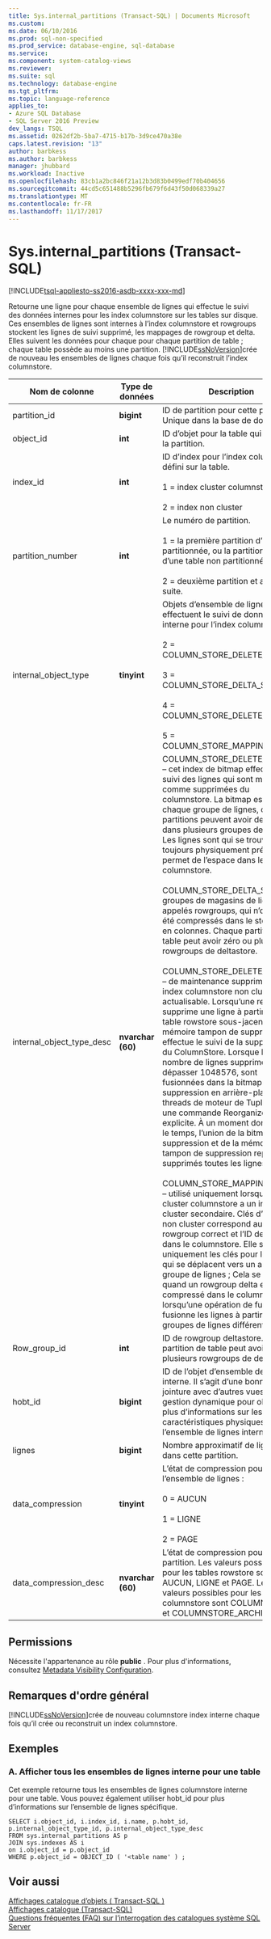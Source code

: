 ```yaml
---
title: Sys.internal_partitions (Transact-SQL) | Documents Microsoft
ms.custom: 
ms.date: 06/10/2016
ms.prod: sql-non-specified
ms.prod_service: database-engine, sql-database
ms.service: 
ms.component: system-catalog-views
ms.reviewer: 
ms.suite: sql
ms.technology: database-engine
ms.tgt_pltfrm: 
ms.topic: language-reference
applies_to:
- Azure SQL Database
- SQL Server 2016 Preview
dev_langs: TSQL
ms.assetid: 0262df2b-5ba7-4715-b17b-3d9ce470a38e
caps.latest.revision: "13"
author: barbkess
ms.author: barbkess
manager: jhubbard
ms.workload: Inactive
ms.openlocfilehash: 83cb1a2bc846f21a12b3d83b0499edf70b404656
ms.sourcegitcommit: 44cd5c651488b5296fb679f6d43f50d068339a27
ms.translationtype: MT
ms.contentlocale: fr-FR
ms.lasthandoff: 11/17/2017
---
```

# <a name="sysinternalpartitions-transact-sql"></a>Sys.internal_partitions (Transact-SQL)
[!INCLUDE[tsql-appliesto-ss2016-asdb-xxxx-xxx-md](../../includes/tsql-appliesto-ss2016-asdb-xxxx-xxx-md.md)]

  Retourne une ligne pour chaque ensemble de lignes qui effectue le suivi des données internes pour les index columnstore sur les tables sur disque. Ces ensembles de lignes sont internes à l’index columnstore et rowgroups stockent les lignes de suivi supprimé, les mappages de rowgroup et delta. Elles suivent les données pour chaque pour chaque partition de table ; chaque table possède au moins une partition. [!INCLUDE[ssNoVersion](../../includes/ssnoversion-md.md)]crée de nouveau les ensembles de lignes chaque fois qu’il reconstruit l’index columnstore.   
  
|Nom de colonne|Type de données| Description|  
|-----------------|---------------|-----------------|  
|partition_id|**bigint**|ID de partition pour cette partition. Unique dans la base de données.|  
|object_id|**int**|ID d’objet pour la table qui contient la partition.|  
|index_id|**int**|ID d’index pour l’index columnstore défini sur la table.<br /><br /> 1 = index cluster columnstore<br /><br /> 2 = index non cluster|  
|partition_number|**int**|Le numéro de partition.<br /><br /> 1 = la première partition d’une table partitionnée, ou la partition unique d’une table non partitionnée.<br /><br /> 2 = deuxième partition et ainsi de suite.|  
|internal_object_type|**tinyint**|Objets d’ensemble de lignes qui effectuent le suivi de données interne pour l’index columnstore.<br /><br /> 2 = COLUMN_STORE_DELETE_BITMAP<br /><br /> 3 = COLUMN_STORE_DELTA_STORE<br /><br /> 4 = COLUMN_STORE_DELETE_BUFFER<br /><br /> 5 = COLUMN_STORE_MAPPING_INDEX|  
|internal_object_type_desc|**nvarchar (60)**|COLUMN_STORE_DELETE_BITMAP – cet index de bitmap effectue le suivi des lignes qui sont marquées comme supprimées du columnstore. La bitmap est pour chaque groupe de lignes, car les partitions peuvent avoir des lignes dans plusieurs groupes de lignes. Les lignes sont qui se trouvent toujours physiquement présent et permet de l’espace dans le columnstore.<br /><br /> COLUMN_STORE_DELTA_STORE : groupes de magasins de lignes, appelés rowgroups, qui n’ont pas été compressés dans le stockage en colonnes. Chaque partition de table peut avoir zéro ou plusieurs rowgroups de deltastore.<br /><br /> COLUMN_STORE_DELETE_BUFFER – de maintenance supprime les index columnstore non cluster actualisable. Lorsqu’une requête supprime une ligne à partir de la table rowstore sous-jacente, la mémoire tampon de suppression effectue le suivi de la suppression du ColumnStore. Lorsque le nombre de lignes supprimées dépasser 1048576, sont fusionnées dans la bitmap de suppression en arrière-plan des threads de moteur de Tuple ou par une commande Reorganize explicite.  À un moment donné dans le temps, l’union de la bitmap de suppression et de la mémoire tampon de suppression représente supprimés toutes les lignes.<br /><br /> COLUMN_STORE_MAPPING_INDEX – utilisé uniquement lorsque l’index cluster columnstore a un index non cluster secondaire. Clés d’index non cluster correspond au rowgroup correct et l’ID de ligne dans le columnstore. Elle stocke uniquement les clés pour les lignes qui se déplacent vers un autre groupe de lignes ; Cela se produit quand un rowgroup delta est compressé dans le columnstore et lorsqu’une opération de fusion fusionne les lignes à partir de deux groupes de lignes différents.|  
|Row_group_id|**int**|ID de rowgroup deltastore. Chaque partition de table peut avoir zéro ou plusieurs rowgroups de deltastore.|  
|hobt_id|**bigint**|ID de l’objet d’ensemble de lignes interne. Il s’agit d’une bonne clé de jointure avec d’autres vues de gestion dynamique pour obtenir plus d’informations sur les caractéristiques physiques de l’ensemble de lignes interne.|  
|lignes|**bigint**|Nombre approximatif de lignes dans cette partition.|  
|data_compression|**tinyint**|L’état de compression pour l’ensemble de lignes :<br /><br /> 0 = AUCUN<br /><br /> 1 = LIGNE<br /><br /> 2 = PAGE|  
|data_compression_desc|**nvarchar (60)**|L’état de compression pour chaque partition. Les valeurs possibles pour les tables rowstore sont AUCUN, LIGNE et PAGE. Les valeurs possibles pour les tables columnstore sont COLUMNSTORE et COLUMNSTORE_ARCHIVE.|  
  
## <a name="permissions"></a>Permissions  
 Nécessite l'appartenance au rôle **public** . Pour plus d'informations, consultez [Metadata Visibility Configuration](../../relational-databases/security/metadata-visibility-configuration.md).  
  
## <a name="general-remarks"></a>Remarques d'ordre général  
 [!INCLUDE[ssNoVersion](../../includes/ssnoversion-md.md)]crée de nouveau columnstore index interne chaque fois qu’il crée ou reconstruit un index columnstore.  
  
## <a name="examples"></a>Exemples  
  
### <a name="a-view-all-of-the-internal-rowsets-for-a-table"></a>A. Afficher tous les ensembles de lignes interne pour une table  
 Cet exemple retourne tous les ensembles de lignes columnstore interne pour une table. Vous pouvez également utiliser hobt_id pour plus d’informations sur l’ensemble de lignes spécifique.  
  
```  
SELECT i.object_id, i.index_id, i.name, p.hobt_id, p.internal_object_type_id, p.internal_object_type_desc  
FROM sys.internal_partitions AS p  
JOIN sys.indexes AS i  
on i.object_id = p.object_id  
WHERE p.object_id = OBJECT_ID ( '<table name' ) ;  
```  
  
## <a name="see-also"></a>Voir aussi  
 [Affichages catalogue d’objets &#40; Transact-SQL &#41;](../../relational-databases/system-catalog-views/object-catalog-views-transact-sql.md)   
 [Affichages catalogue &#40;Transact-SQL&#41;](../../relational-databases/system-catalog-views/catalog-views-transact-sql.md)   
 [Questions fréquentes (FAQ) sur l’interrogation des catalogues système SQL Server](../../relational-databases/system-catalog-views/querying-the-sql-server-system-catalog-faq.md)  
  
  
